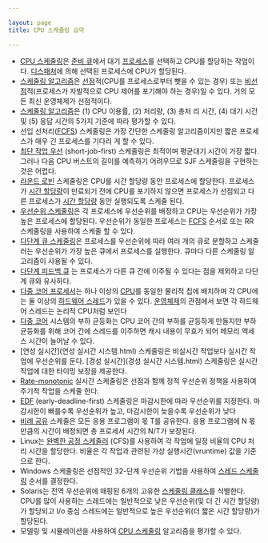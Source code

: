 ```yaml
---

layout: page
title: CPU 스케쥴링 요약

---
```


- [CPU 스케줄링](CPU-스케줄링.html)은 [준비 큐](준비-큐.html)에서 대기 [프로세스](프로세스.html)를 선택하고 CPU를 할당하는 작업이다. [디스패처](디스패처.html)에 의해 선택된 프로세스에 CPU가 할당된다.
- [스케줄링 알고리즘](스케줄링-알고리즘.html)은 [선점](선점.html)적(CPU를 프로세스로부터 뺏을 수 있는 경우) 또는 [비선점](비선점.html)적(프로세스가 자발적으로 CPU 제어를 포기해야 하는 경우)일 수 있다. 거의 모든 최신 운영체제가 선점적이다.
- [스케줄링 알고리즘](스케줄링-알고리즘.html)은 (1) CPU 이용률, (2) 처리량, (3) 총처 리 시간, (4) 대기 시간 및 (5) 응답 시간의 5가지 기준에 따라 평가할 수 있다.
- 선입 선처리([FCFS](FCFS.html)) 스케줄링은 가장 간단한 스케줄링 알고리즘이지만 짧은 프로세스가 매우 긴 프로세스를 기다리 게 할 수 있다.
- [최단 작업 우선](SJF.html) (short-job-first) 스케줄링은 최적이며 평균대기 시간이 가장 짧다. 그러나 다음 CPU 버스트의 길이를 예측하기 어려우므로 SJF 스케줄링을 구현하는 것은 어렵다.
- [라운드 로빈](RR.html) 스케줄링은 CPU를 시간 할당량 동안 프로세스에 할당한다. 프로세스가 [시간 할당량](시간-할당량.html)이 만료되기 전에 CPU를 포기하지 않으면 프로세스가 선점되고 다른 프로세스가 [시간 할당량](시간-할당량.html) 동안 실행되도록 스케줄 된다.
- [우선순위 스케줄링](우선순위-스케줄링.html)은 각 프로세스에 우선순위를 배정하고 CPU는 우선순위가 가장 높은 프로세스에 할당된다. 우선순위가 동일한 프로세스는 [FCFS](FCFS.html) 순서로 또는 RR 스케줄링을 사용하여 스케줄 할 수 있다.
- [다단계 큐 스케줄링](다단계-큐-스케줄링.html)은 프로세스를 우선순위에 따라 여러 개의 큐로 분할하고 스케줄러는 우선순위가 가장 높은 큐에서 프로세스를 실행한다. 큐마다 다른 스케줄링 알고리즘이 사용될 수 있다.
- [다단계 피드백 큐](다단계-피드백-큐-스케줄링.html) 는 프로세스가 다른 큐 간에 이주될 수 있다는 점을 제외하고 다단계 큐와 유사하다.
- [다중 코어 프로세서](다중-코어-프로세서.html)는 하나 이상의 [CPU](CPU.html)를 동일한 물리적 칩에 배치하며 각 CPU에는 둘 이상의 [하드웨어 스레드](하드웨어-스레드.html)가 있을 수 있다. [운영체제](운영체제.html)의 관점에서 보면 각 하드웨어 스레드는 논리적 CPU처럼 보인다
- [다중 코어](다중-코어.html) 시스템의 부하 균등화는 CPU 코어 간의 부하를 균등하게 만들지만 부하 균등화를 위해 코어 간에 스레드를 이주하면 캐시 내용이 무효가 되어 메모리 액세스 시간이 늘어날 수 있다.
- [연성 실시간](연성 실시간 시스템.html) 스케줄링은 비실시간 작업보다 실시간 작업에 우선순위를 둔다. [경성 실시간](경성 실시간 시스템.html) 스케줄링은 실시간 작업에 대한 타이밍 보장을 제공한다.
- [Rate-monotonic](Rate-monotonic.html) 실시간 스케줄링은 선점과 함께 정적 우선순위 정책을 사용하여 주기적 작업을 스케줄 한다.
- [EDF](EDF.html) (early-deadline-first) 스케줄링은 마감시한에 따라 우선순위를 지정한다. 마감시한이 빠를수록 우선순위가 높고, 마감시한이 늦을수록 우선순위가 낮다
- [비례 공유](비례-할당.html) 스케줄은 모든 응용 프로그램이 몫 T를 공유한다. 응용 프로그램에 N 몫만큼의 시간이 배정되면 총 프로세서 시간의 N/T가 보장된다.
- Linux는 [완벽한 공정 스케줄러](완전-공정-스케줄러.html) (CFS)를 사용하여 각 작업에 일정 비율의 CPU 처리 시간을 할당한다. 비율은 각 작업과 관련된 가상 실행시간(vruntime) 값을 기준으로 한다.
- Windows 스케줄링은 선점적인 32-단계 우선순위 기법을 사용하여 [스레드 스케줄링](스레드-스케줄링.html) 순서를 결정한다.
- Solaris는 전역 우선순위에 매핑된 6개의 고유한 [스케줄링 클래스](스케줄링-클래스.html)를 식별한다. CPU를 많이 사용하는 스레드에는 일반적으로 낮은 우선순위(및 더 긴 시간 할당량)가 할당되고 I/o 중심 스레드에는 일반적으로 높은 우선순위(더 짧은 시간 할당량)가 할당된다.
- 모델링 및 시뮬레이션을 사용하여 [CPU 스케줄링](CPU-스케줄링.html) 알고리즘을 평가할 수 있다.
